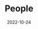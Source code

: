 ---
title: People
date: 2022-10-24

type: landing

sections:
  - block: people
    content:
      title: Meet the RISE Team
      # Choose which groups/teams of users to display.
      #   Edit `user_groups` in each user's profile to add them to one or more of these groups.
      user_groups:
          - Current Board 
          - Past Board
      sort_by: Params.last_name
      sort_ascending: true
    design:
      show_interests: false
      show_role: true
      show_social: true
---